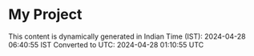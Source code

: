 # My Project

This content is dynamically generated in Indian Time (IST): 2024-04-28 06:40:55 IST
Converted to UTC: 2024-04-28 01:10:55 UTC
